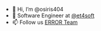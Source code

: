 - 👋 Hi, I’m @osiris404
- 👀 Software Engineer at <a href= "https://github.com/et4soft">@et4soft</a>
- 📫 Follow us <a href= "https://linktr.ee/Error.Team"> ERROR Team </a>

<!---
osiris404/osiris404 is a ✨ special ✨ repository because its `README.md` (this file) appears on your GitHub profile.
You can click the Preview link to take a look at your changes.
--->
